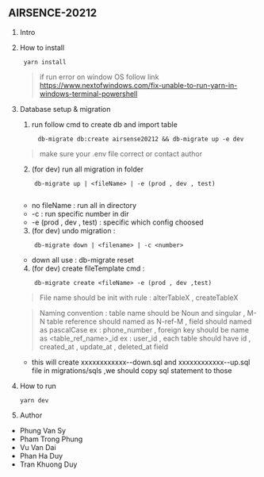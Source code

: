 ## AIRSENCE-20212
1. Intro

2. How to install
   ```
    yarn install
   ```
   > if run error on window OS follow link https://www.nextofwindows.com/fix-unable-to-run-yarn-in-windows-terminal-powershell
   
3. Database setup & migration
   1.  run follow cmd to create db and import table 
   ```
        db-migrate db:create airsense20212 && db-migrate up -e dev
   ```
   > make sure your .env file correct or contact author
   
   2. (for dev) run all migration in folder 
    ```
        db-migrate up | <fileName> | -e (prod , dev , test)  
        
    ```
    - no fileName : run all in directory 
    - -c <number> : run specific number in dir
    - -e (prod , dev , test) : specific which config choosed
   

    3. (for dev) undo migration : 
    ```
        db-migrate down | <filename> | -c <number>   
    ```
    - down all use : db-migrate reset
  
    4. (for dev) create fileTemplate cmd : 
    ```
        db-migrate create <fileName> -e (prod , dev ,test)
    ```
    > File name should be init with rule : alterTableX , createTableX 

    > Naming convention : table name should be Noun and singular , M-N table reference should named as N-ref-M , field should named as pascalCase ex : phone_number , foreign key should be name as <table_ref_name>_id ex : user_id , each table should have id , created_at , update_at , deleted_at field
    - this will create xxxxxxxxxxxx-<fileName>-down.sql and xxxxxxxxxxxx-<fileName>-up.sql file in migrations/sqls ,we should copy sql statement to those
 1. How to run
    ```
    yarn dev
    ```
 2. Author
   - Phung Van Sy
   - Pham Trong Phung
   - Vu Van Dai
   - Phan Ha Duy
   - Tran Khuong Duy